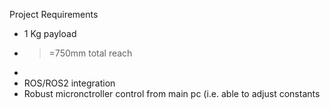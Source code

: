 Project Requirements
* 1 Kg payload
* >=750mm total reach
* 
* ROS/ROS2 integration
* Robust micronctroller control from main pc (i.e. able to adjust constants 
